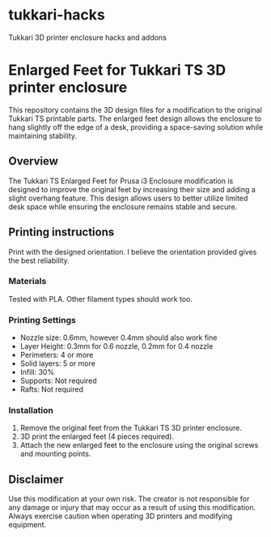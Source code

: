# tukkari-hacks
Tukkari 3D printer enclosure hacks and addons

# Enlarged Feet for Tukkari TS 3D printer enclosure

This repository contains the 3D design files for a modification to the original Tukkari TS printable parts. The enlarged feet design allows the enclosure to hang slightly off the edge of a desk, providing a space-saving solution while maintaining stability.

## Overview

The Tukkari TS Enlarged Feet for Prusa i3 Enclosure modification is designed to improve the original feet by increasing their size and adding a slight overhang feature. This design allows users to better utilize limited desk space while ensuring the enclosure remains stable and secure.

## Printing instructions

Print with the designed orientation. I believe the orientation provided gives the best reliability. 

### Materials

Tested with PLA. Other filament types should work too.

### Printing Settings

- Nozzle size: 0.6mm, however 0.4mm should also work fine
- Layer Height: 0.3mm for 0.6 nozzle, 0.2mm for 0.4 nozzle
- Perimeters: 4 or more
- Solid layers: 5 or more
- Infill: 30%
- Supports: Not required
- Rafts: Not required

### Installation

1. Remove the original feet from the Tukkari TS 3D printer enclosure.
2. 3D print the enlarged feet (4 pieces required).
3. Attach the new enlarged feet to the enclosure using the original screws and mounting points.


## Disclaimer

Use this modification at your own risk. The creator is not responsible for any damage or injury that may occur as a result of using this modification. Always exercise caution when operating 3D printers and modifying equipment.
